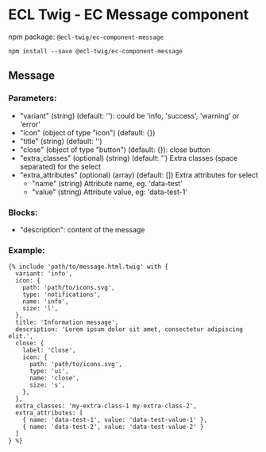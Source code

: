 # ECL Twig - EC Message component

npm package: `@ecl-twig/ec-component-message`

```shell
npm install --save @ecl-twig/ec-component-message
```

## Message

### Parameters:

- "variant" (string) (default: ''): could be 'info, 'success', 'warning' or 'error'
- "icon" (object of type "icon") (default: {})
- "title" (string) (default: '')
- "close" (object of type "button") (default: {}): close button
- "extra_classes" (optional) (string) (default: '') Extra classes (space separated) for the select
- "extra_attributes" (optional) (array) (default: []) Extra attributes for select
  - "name" (string) Attribute name, eg. 'data-test'
  - "value" (string) Attribute value, eg: 'data-test-1'

### Blocks:

- "description": content of the message

### Example:

<!-- prettier-ignore -->
```twig
{% include 'path/to/message.html.twig' with { 
  variant: 'info', 
  icon: { 
    path: 'path/to/icons.svg', 
    type: 'notifications', 
    name: 'info', 
    size: 'l', 
  }, 
  title: 'Information message', 
  description: 'Lorem ipsum dolor sit amet, consectetur adipiscing elit.', 
  close: { 
    label: 'Close', 
    icon: { 
      path: 'path/to/icons.svg', 
      type: 'ui', 
      name: 'close', 
      size: 's', 
    }, 
  }, 
  extra_classes: 'my-extra-class-1 my-extra-class-2', 
  extra_attributes: [ 
    { name: 'data-test-1', value: 'data-test-value-1' }, 
    { name: 'data-test-2', value: 'data-test-value-2' } 
  ] 
} %}
```
